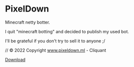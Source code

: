 # PixelDown
Minecraft netty botter.


I quit "minecraft botting" and decided to publish my used bot.

I'll be grateful if you don't try to sell it to anyone ;/

// © 2022 Copyright www.pixeldown.ml - Cliquant

<a href="https://github.com/cliquant/PixelDown-Botter/releases/tag/release">Download</a>
